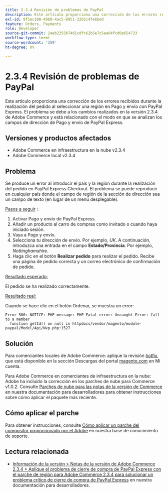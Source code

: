 ```yaml
---
title: 2.3.4 Revisión de problemas de PayPal
description: Este artículo proporciona una corrección de los errores recibidos durante la realización del pedido al seleccionar una región en Pago y envío con PayPal Express. El problema se debe a los cambios realizados en la versión 2.3.4 de Adobe Commerce y está relacionado con el modo en que se analizan los campos de dirección de Pago y envío de PayPal Express.
exl-id: 9f5ec100-49b0-4ac5-8951-32b5c4fe6bed
feature: Orders, Payments
role: Developer
source-git-commit: 2aeb2355b74d1cdfc62b5e7c5aa04fcd0a654733
workflow-type: tm+mt
source-wordcount: '359'
ht-degree: 0%

---
```


# 2.3.4 Revisión de problemas de PayPal

Este artículo proporciona una corrección de los errores recibidos durante la realización del pedido al seleccionar una región en Pago y envío con PayPal Express. El problema se debe a los cambios realizados en la versión 2.3.4 de Adobe Commerce y está relacionado con el modo en que se analizan los campos de dirección de Pago y envío de PayPal Express.

## Versiones y productos afectados

* Adobe Commerce en infraestructura en la nube v2.3.4
* Adobe Commerce local v2.3.4

## Problema

Se produce un error al introducir el país y la región durante la realización del pedido en PayPal Express Checkout. El problema se puede reproducir en cualquier país donde el campo de región de la sección de dirección sea un campo de texto (en lugar de un menú desplegable).

<u>Pasos a seguir</u> :

1. Activar Pago y envío de PayPal Express.
1. Añadir un producto al carro de compras como invitado o cuando haya iniciado sesión.
1. Vaya a Pago y envío.
1. Selecciona tu dirección de envío. Por ejemplo, *UK*. A continuación, introduzca una entrada en el campo **Estado/Provincia**. Por ejemplo, *Nottinghamshire*.
1. Haga clic en el botón **Realizar pedido** para realizar el pedido. Recibe una página de pedido correcta y un correo electrónico de confirmación de pedido.

<u>Resultado esperado:</u>

El pedido se ha realizado correctamente.

<u>Resultado real:</u>

Cuando se hace clic en el botón Ordenar, se muestra un error:

```
Error 500: NOTICE: PHP message: PHP Fatal error: Uncaught Error: Call to a member
  function getId() on null in httpdocs/vendor/magento/module-paypal/Model/Api/Nvp.php:1527
```

## Solución

Para comerciantes locales de Adobe Commerce: aplique la revisión [hotfix,](https://magento.com/tech-resources/download#download2353) que está disponible en la sección Descargas del portal [magento.com](https://magento.com) en Mi cuenta.

Para Adobe Commerce en comerciantes de infraestructura en la nube: Adobe ha incluido la corrección en los parches de nube para Commerce v1.0.2. Consulte [Parches de nube para las notas de la versión de Commerce](https://experienceleague.adobe.com/en/docs/commerce-cloud-service/user-guide/release-notes/cloud-patches?itm_source=devdocs&amp;itm_medium=quick_search&amp;itm_campaign=federated_search&amp;itm_term=cloud%20patche) en nuestra documentación para desarrolladores para obtener instrucciones sobre cómo aplicar el paquete más reciente.

## Cómo aplicar el parche

Para obtener instrucciones, consulte [Cómo aplicar un parche del compositor proporcionado por el Adobe](/help/how-to/general/how-to-apply-a-composer-patch-provided-by-magento.md) en nuestra base de conocimiento de soporte.

## Lectura relacionada

* [Información de la versión > Notas de la versión de Adobe Commerce 2.3.4 > Aplique el problema de cierre de compra de PayPal Express con el parche de región para Adobe Commerce 2.3.4 para solucionar un problema crítico de cierre de compra de PayPal Express](https://commerce-docs.github.io/devdocs-archive/2.3/guides/v2.3/release-notes/release-notes-2-3-4-commerce.html#apply-the-paypal-express-checkout-issue-with-region-patch-for-magento-234-to-address-a-critical-paypal-express-checkout-issue) en nuestra documentación para desarrolladores.

